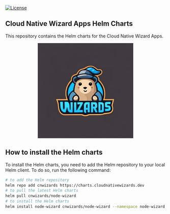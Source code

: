 [![License](https://img.shields.io/badge/License-Apache%202.0-blue.svg)](https://opensource.org/licenses/Apache-2.0)

## Cloud Native Wizard Apps Helm Charts
This repository contains the Helm charts for the Cloud Native Wizard Apps.

<p align="center">
<img src="src/images/cnwizards.jpeg" alt="cnwizards" width="300"/>
</p>

## How to install the Helm charts
To install the Helm charts, you need to add the Helm repository to your local Helm client. To do so, run the following command:

```bash
# to add the Helm repository
helm repo add cnwizards https://charts.cloudnativewizards.dev
# to pull the latest Helm charts
helm pull cnwizards/node-wizard   
# to install the Helm charts
helm install node-wizard cnwizards/node-wizard --namespace node-wizard --create-namespace
```
